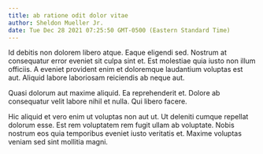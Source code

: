 ```yaml
---
title: ab ratione odit dolor vitae
author: Sheldon Mueller Jr.
date: Tue Dec 28 2021 07:25:50 GMT-0500 (Eastern Standard Time)
---
```

Id debitis non dolorem libero atque. Eaque eligendi sed. Nostrum at consequatur error eveniet sit culpa sint et. Est molestiae quia iusto non illum officiis. A eveniet provident enim et doloremque laudantium voluptas est aut. Aliquid labore laboriosam reiciendis ab neque aut.

 Quasi dolorum aut maxime aliquid. Ea reprehenderit et. Dolore ab consequatur velit labore nihil et nulla. Qui libero facere.

 Hic aliquid et vero enim ut voluptas non aut ut. Ut deleniti cumque repellat dolorum esse. Est rem voluptatem rem fugit ullam ab voluptate. Nobis nostrum eos quia temporibus eveniet iusto veritatis et. Maxime voluptas veniam sed sint mollitia magni.